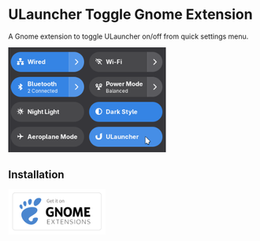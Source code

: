 # ULauncher Toggle Gnome Extension

A Gnome extension to toggle ULauncher on/off from quick settings menu.

<img src="./.github/demo.png" width="320px" alt="screenshot of the extension" />

## Installation

<!-- Badge by Andy Holmes https://github.com/andyholmes/gnome-shell-extensions-badge -->

[<img src="./.github/gnome-extensions.svg" height="92px" alt="get it on gnome extension store" />](https://extensions.gnome.org/extension/8279/ulauncher-toggle/)
